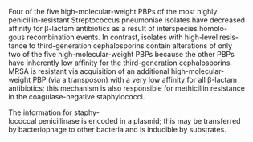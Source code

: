 
Four of the five high-molecular-weight PBPs of the most highly  
penicillin-resistant Streptococcus pneumoniae isolates have decreased  
affinity for β-lactam antibiotics as a result of interspecies homolo-  
gous recombination events. In contrast, isolates with high-level resis-  
tance to third-generation cephalosporins contain alterations of only  
two of the five high-molecular-weight PBPs because the other PBPs  
have inherently low affinity for the third-generation cephalosporins.  
MRSA is resistant via acquisition of an additional high-molecular-  
weight PBP (via a transposon) with a very low affinity for all β-lactam  
antibiotics; this mechanism is also responsible for methicillin resistance  
in the coagulase-negative staphylococci.





The information for staphy-  
lococcal penicillinase is encoded in a plasmid; this may be transferred  
by bacteriophage to other bacteria and is inducible by substrates.